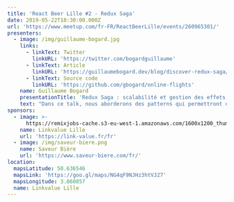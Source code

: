 ```yaml
---
title: 'React Beer Lille #2 - Redux Saga'
date: 2019-05-22T18:30:00.000Z
url: 'https://www.meetup.com/fr-FR/ReactBeerLille/events/260965301/'
presenters:
  - image: /img/guillaume-bogard.jpg
    links:
      - linkText: Twitter
        linkURL: 'https://twitter.com/bogardguillaume'
      - linkText: Article
        linkURL: 'https://guillaumebogard.dev/blog/discover-redux-saga/'
      - linkText: Source code
        linkURL: 'https://github.com/gbogard/online-flights'
    name: Guillaume Bogard
    presentationTitle: 'Redux Saga : scalabilité et gestion des effets de bord'
    text: "Dans ce talk, nous aborderons des patterns qui permettront de gérer les effets de bord dans les applications front-end, éviter certains bugs, et scaler en toute confiance \U0001F44C\nVous aurez besoin dans l'idéal d'une expérience de React et de Redux, ou d'un autre store similaire (Vuex)."
sponsors:
  - image: >-
      https://remixjobs-cache.s3-eu-west-1.amazonaws.com/1600x1200_thumbnail/1475135604-c1d6c18bef31fe3295b16e4b12b02856.png
    name: Linkvalue Lille
    url: 'https://link-value.fr/fr'
  - image: /img/saveur-biere.png
    name: Saveur Bière
    url: 'https://www.saveur-biere.com/fr/'
location:
  mapsLatitude: 50.636546
  mapsLink: 'https://goo.gl/maps/NG4qF9NJHz3htVJ27'
  mapsLongitude: 3.060857
  name: Linkvalue Lille
---
```


